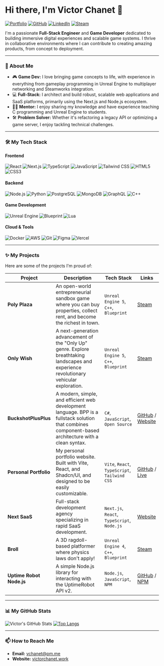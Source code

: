 # Hi there, I'm Victor Chanet 👋

<a href="https://victorchanet.work"><img src="https://img.shields.io/badge/Portfolio-victorchanet.work-blue?style=for-the-badge&logo=icloud" alt="Portfolio"></a>
<a href="https://github.com/Vic92548"><img src="https://img.shields.io/badge/GitHub-Profile-lightgrey?style=for-the-badge&logo=github" alt="GitHub"></a>
<a href="https://www.linkedin.com/in/your-linkedin-profile"><img src="https://img.shields.io/badge/LinkedIn-Profile-blue?style=for-the-badge&logo=linkedin" alt="LinkedIn"></a>
<a href="https://store.steampowered.com/developer/your-steam-id"><img src="https://img.shields.io/badge/Steam-Developer-black?style=for-the-badge&logo=steam" alt="Steam"></a>

I'm a passionate **Full-Stack Engineer** and **Game Developer** dedicated to building immersive digital experiences and scalable game systems. I thrive in collaborative environments where I can contribute to creating amazing products, from concept to deployment.

---

### 🚀 About Me

- 🎮 **Game Dev:** I love bringing game concepts to life, with experience in everything from gameplay programming in Unreal Engine to multiplayer networking and Steamworks integration.
- 💻 **Full-Stack:** I architect and build robust, scalable web applications and SaaS platforms, primarily using the Next.js and Node.js ecosystem.
- 👨‍🏫 **Mentor:** I enjoy sharing my knowledge and have experience teaching C programming and Unreal Engine to students.
- 🛠️ **Problem Solver:** Whether it's refactoring a legacy API or optimizing a game server, I enjoy tackling technical challenges.

---

### 🛠️ My Tech Stack

#### Frontend
![React](https://img.shields.io/badge/-React-61DAFB?style=for-the-badge&logo=react&logoColor=black)
![Next.js](https://img.shields.io/badge/-Next.js-000000?style=for-the-badge&logo=next.js&logoColor=white)
![TypeScript](https://img.shields.io/badge/-TypeScript-3178C6?style=for-the-badge&logo=typescript&logoColor=white)
![JavaScript](https://img.shields.io/badge/-JavaScript-F7DF1E?style=for-the-badge&logo=javascript&logoColor=black)
![Tailwind CSS](https://img.shields.io/badge/-Tailwind_CSS-38B2AC?style=for-the-badge&logo=tailwind-css&logoColor=white)
![HTML5](https://img.shields.io/badge/-HTML5-E34F26?style=for-the-badge&logo=html5&logoColor=white)
![CSS3](https://img.shields.io/badge/-CSS3-1572B6?style=for-the-badge&logo=css3&logoColor=white)

#### Backend
![Node.js](https://img.shields.io/badge/-Node.js-339933?style=for-the-badge&logo=node.js&logoColor=white)
![Python](https://img.shields.io/badge/-Python-3776AB?style=for-the-badge&logo=python&logoColor=white)
![PostgreSQL](https://img.shields.io/badge/-PostgreSQL-4169E1?style=for-the-badge&logo=postgresql&logoColor=white)
![MongoDB](https://img.shields.io/badge/-MongoDB-47A248?style=for-the-badge&logo=mongodb&logoColor=white)
![GraphQL](https://img.shields.io/badge/-GraphQL-E10098?style=for-the-badge&logo=graphql&logoColor=white)
![C++](https://img.shields.io/badge/-C++-00599C?style=for-the-badge&logo=c%2B%2B&logoColor=white)

#### Game Development
![Unreal Engine](https://img.shields.io/badge/-Unreal_Engine-313131?style=for-the-badge&logo=unreal-engine&logoColor=white)
![Blueprint](https://img.shields.io/badge/-Blueprint-0D94E5?style=for-the-badge&logo=unreal-engine&logoColor=white)
![Lua](https://img.shields.io/badge/-Lua-2C2D72?style=for-the-badge&logo=lua&logoColor=white)

#### Cloud & Tools
![Docker](https://img.shields.io/badge/-Docker-2496ED?style=for-the-badge&logo=docker&logoColor=white)
![AWS](https://img.shields.io/badge/-AWS-232F3E?style=for-the-badge&logo=amazon-aws&logoColor=white)
![Git](https://img.shields.io/badge/-Git-F05032?style=for-the-badge&logo=git&logoColor=white)
![Figma](https://img.shields.io/badge/-Figma-F24E1E?style=for-the-badge&logo=figma&logoColor=white)
![Vercel](https://img.shields.io/badge/-Vercel-000000?style=for-the-badge&logo=vercel&logoColor=white)

---

### ✨ My Projects

Here are some of the projects I'm proud of:

| Project | Description | Tech Stack | Links |
|---|---|---|---|
| **Poly Plaza** | An open-world entrepreneurial sandbox game where you can buy properties, collect rent, and become the richest in town. | `Unreal Engine 5`, `C++`, `Blueprint` | [Steam](https://store.steampowered.com/app/2716030/Poly_Plaza/) |
| **Only Wish** | A next-generation advancement of the "Only Up" genre. Explore breathtaking landscapes and experience revolutionary vehicular exploration. | `Unreal Engine 5`, `C++`, `Blueprint` | [Steam](https://store.steampowered.com/app/2542010/Only_Wish/) |
| **BuckshotPlusPlus** | A modern, simple, and efficient web development language. BPP is a fullstack solution that combines component-based architecture with a clean syntax. | `C#`, `JavaScript`, `Open Source` | [GitHub](https://github.com/BuckshotPlusPlus/BuckshotPlusPlus) / [Website](https://bpplang.com) |
| **Personal Portfolio** | My personal portfolio website. Built with Vite, React, and Shadcn/UI, and designed to be easily customizable. | `Vite`, `React`, `TypeScript`, `Tailwind CSS` | [GitHub](https://github.com/Vic92548/portfolio) / [Live](https://victorchanet.work) |
| **Next SaaS** | Full-stack development agency specializing in rapid SaaS development. | `Next.js`, `React`, `TypeScript`, `Node.js` | [Website](https://nextsaas.co/) |
| **Broll** | A 3D ragdoll-based platformer where physics laws don't apply! | `Unreal Engine 4`, `C++`, `Blueprint` | [Steam](https://store.steampowered.com/app/1265300/Broll/) |
| **Uptime Robot Node.js** | A simple Node.js library for interacting with the UptimeRobot API v2. | `Node.js`, `JavaScript`, `NPM` | [GitHub](https://github.com/LazyDB-community/uptime-robot-nodejs) / [NPM](https://www.npmjs.com/package/@lazydb_community/uptimerobot) |

---

### 📊 My GitHub Stats

![Victor's GitHub Stats](https://github-readme-stats.vercel.app/api?username=Vic92548&show_icons=true&theme=radical)
[![Top Langs](https://github-readme-stats.vercel.app/api/top-langs/?username=Vic92548&layout=compact&theme=radical)](https://github.com/anuraghazra/github-readme-stats)

---

### 📫 How to Reach Me

- **Email:** [vchanet@pm.me](mailto:vchanet@pm.me)
- **Website:** [victorchanet.work](https://victorchanet.work)
